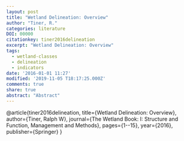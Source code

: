 ```yaml
---
layout: post
title: "Wetland Delineation: Overview"
author: "Tiner, R."
categories: literature
DOI: 00000
citationkey: tiner2016delineation
excerpt: "Wetland Delineation: Overview"
tags:
  - wetland-classes
  - delineation
  - indicators
date: '2016-01-01 11:27'
modified: '2019-11-05 T18:17:25.000Z'
comments: true
share: true
abstract: "Abstract"
---
```


@article{tiner2016delineation,
  title={Wetland Delineation: Overview},
  author={Tiner, Ralph W},
  journal={The Wetland Book: I: Structure and Function, Management and Methods},
  pages={1--15},
  year={2016},
  publisher={Springer}
}

